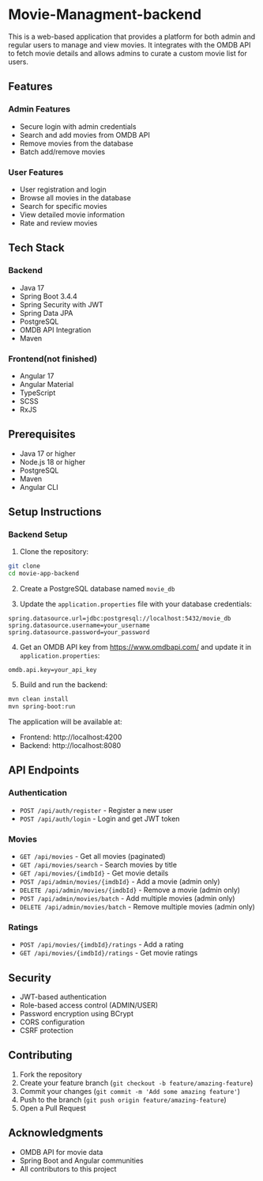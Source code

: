 # Movie-Managment-backend
This is a web-based application that provides a platform for both admin and regular users to manage and view movies. It integrates with the OMDB API to fetch movie details and allows admins to curate a custom movie list for users.

## Features

### Admin Features
- Secure login with admin credentials
- Search and add movies from OMDB API
- Remove movies from the database
- Batch add/remove movies

### User Features
- User registration and login
- Browse all movies in the database
- Search for specific movies
- View detailed movie information
- Rate and review movies

## Tech Stack

### Backend
- Java 17
- Spring Boot 3.4.4
- Spring Security with JWT
- Spring Data JPA
- PostgreSQL
- OMDB API Integration
- Maven

### Frontend(not finished)
- Angular 17
- Angular Material
- TypeScript
- SCSS
- RxJS

## Prerequisites

- Java 17 or higher
- Node.js 18 or higher
- PostgreSQL
- Maven
- Angular CLI

## Setup Instructions

### Backend Setup

1. Clone the repository:
```bash
git clone
cd movie-app-backend
```

2. Create a PostgreSQL database named `movie_db`

3. Update the `application.properties` file with your database credentials:
```properties
spring.datasource.url=jdbc:postgresql://localhost:5432/movie_db
spring.datasource.username=your_username
spring.datasource.password=your_password
```

4. Get an OMDB API key from https://www.omdbapi.com/ and update it in `application.properties`:
```properties
omdb.api.key=your_api_key
```

5. Build and run the backend:
```bash
mvn clean install
mvn spring-boot:run
```

The application will be available at:
- Frontend: http://localhost:4200
- Backend: http://localhost:8080

## API Endpoints

### Authentication
- `POST /api/auth/register` - Register a new user
- `POST /api/auth/login` - Login and get JWT token

### Movies
- `GET /api/movies` - Get all movies (paginated)
- `GET /api/movies/search` - Search movies by title
- `GET /api/movies/{imdbId}` - Get movie details
- `POST /api/admin/movies/{imdbId}` - Add a movie (admin only)
- `DELETE /api/admin/movies/{imdbId}` - Remove a movie (admin only)
- `POST /api/admin/movies/batch` - Add multiple movies (admin only)
- `DELETE /api/admin/movies/batch` - Remove multiple movies (admin only)

### Ratings
- `POST /api/movies/{imdbId}/ratings` - Add a rating
- `GET /api/movies/{imdbId}/ratings` - Get movie ratings

## Security

- JWT-based authentication
- Role-based access control (ADMIN/USER)
- Password encryption using BCrypt
- CORS configuration
- CSRF protection

## Contributing

1. Fork the repository
2. Create your feature branch (`git checkout -b feature/amazing-feature`)
3. Commit your changes (`git commit -m 'Add some amazing feature'`)
4. Push to the branch (`git push origin feature/amazing-feature`)
5. Open a Pull Request

## Acknowledgments

- OMDB API for movie data
- Spring Boot and Angular communities
- All contributors to this project 
